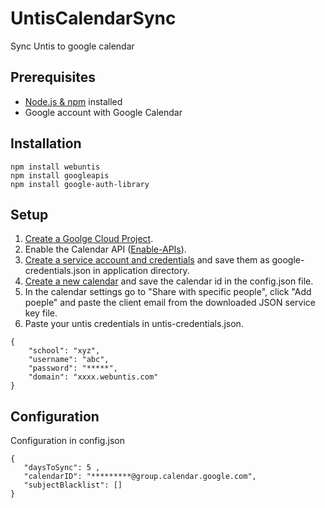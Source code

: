 # UntisCalendarSync
Sync Untis to google calendar                                                   
                                                                                
## Prerequisites                                                                
* [Node.js & npm](https://docs.npmjs.com/downloading-and-installing-node-js-and-npm) installed
* Google account with Google Calendar



## Installation
```
npm install webuntis 
npm install googleapis
npm install google-auth-library
```

## Setup
1. [Create a Goolge Cloud Project](https://developers.google.com/workspace/guides/create-project).
2. Enable the Calendar API ([Enable-APIs](https://developers.google.com/workspace/guides/enable-apis)).
3. [Create a service account and credentials](https://developers.google.com/workspace/guides/create-credentials#service-account) 
and save them as google-credentials.json in application directory.
4. [Create a new calendar](https://support.google.com/calendar/answer/37095?hl=en) and save the calendar id in the config.json file.
5. In the calendar settings go to "Share with specific people", click "Add poeple" and paste the client email from the downloaded JSON
service key file.
6. Paste your untis credentials in untis-credentials.json.

```
{
    "school": "xyz",
    "username": "abc",
    "password": "*****",
    "domain": "xxxx.webuntis.com"
}
```

## Configuration
Configuration in config.json
```
{
   "daysToSync": 5 ,
   "calendarID": "*********@group.calendar.google.com",
   "subjectBlacklist": []
}
```
